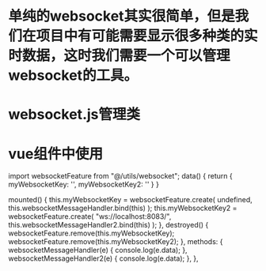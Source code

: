 # 单纯的websocket其实很简单，但是我们在项目中有可能需要显示很多种类的实时数据，这时我们需要一个可以管理websocket的工具。

# websocket.js管理类

# vue组件中使用
  import websocketFeature from "@/utils/websocket";
  data() {
    return {
      myWebsocketKey: '',
      myWebsocketKey2: ''
    }
  }

  mounted() {
    this.myWebsocketKey = websocketFeature.create(
      undefined,
      this.websocketMessageHandler.bind(this)
    );
    this.myWebsocketKey2 = websocketFeature.create(
      "ws://localhost:8083/",
      this.websocketMessageHandler2.bind(this)
    );
  },
  destroyed() {
    websocketFeature.remove(this.myWebsocketKey);
    websocketFeature.remove(this.myWebsocketKey2);
  },
  methods: {
    websocketMessageHandler(e) {
      console.log(e.data);
    },
    websocketMessageHandler2(e) {
      console.log(e.data);
    },
  },